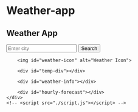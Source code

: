 # Weather-app
<!DOCTYPE html>
<html lang="en">
<head>
    <meta charset="UTF-8">
    <meta name="viewport" content="width=device-width, initial-scale=1.0">
    <title>Weather App</title>
    <link rel="stylesheet" href="./style.css">
</head>
<body>
    <div id="weather-container">
        <h2>Weather App</h2>
        <input type="text" id="city" placeholder="Enter city">
        <button onclick="getWeather()">Search</button>

        <img id="weather-icon" alt="Weather Icon">

        <div id="temp-div"></div>

        <div id="weather-info"></div>

        <div id="hourly-forecast"></div>
    </div>
    <!-- <script src="./script.js"></script> -->
</body>
</html>
